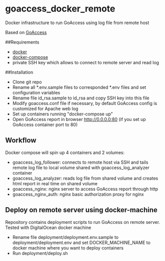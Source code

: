 # goaccess_docker_remote
Docker infrastructure to run GoAccess using log file from remote host

Based on [GoAccess](https://goaccess.io/)

##Requirements

 - [docker](https://docs.docker.com/engine/installation/) 
 - [docker-compose](https://docs.docker.com/compose/install/)
 - private SSH key which allows to connect to remote server and read log
 
##Installation

  - Clone git repo
  - Rename all *.env.sample files to corresponded *.env files and set configuration variables  
  - Rename file id_rsa.sample to id_rsa and copy SSH key into this file
  - Modify goaccess.conf file if necessary, by default GoAccess config is customized for Apache web log
  - Set up containers running "docker-compose up"
  - Open GoAccess report in browser http://0.0.0.0:80 (if you set up GoAccess container port to 80)
  
## Workflow 
  Docker compose will spin up 4 containers and 2 volumes: 
  
  - goaccess_log_follower: connects to remote host via SSH and tails remote 
  log file to local volume shared with goaccess_log_analyzer container
  - goaccess_log_analyzer: reads log file from shared volume and creates html report in real time on shared volume
  - goaccess_nginx: nginx server to access GoAccess report through http
  - goaccess_nginx_auth: nginx basic authorization proxy for nginx
  
## Deploy on remote server using docker-machine

Repository contains deployment scripts to run GoAccess on remote server. Tested with DigitalOcean docker machine

 - Rename file deployment/deployment.env.sample to deployment/deployment.env and set DOCKER_MACHINE_NAME to 
 docker machine where you want to deploy containers 
 - Run deployment/deploy.sh   